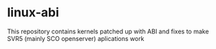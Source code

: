 # linux-abi
This repository contains kernels patched up with ABI and fixes to make SVR5 (mainly SCO openserver) aplications work

